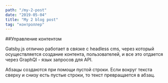 ```yaml
---
path: "/my-2-post"
date: "2019-05-04"
title: "My 2 blog post"
tag: "контроллер"
---
```


##Управление контентом

Gatsby.js отлично работает в связке с headless cms, через который осуществляется создание контента, пользователей, и все это отдается через GraphQl - язык запросов для API.

Абзацы создаются при помощи пустой строки. Если вокруг текста сверху и снизу есть пустые строки, то текст превращается в абзац.